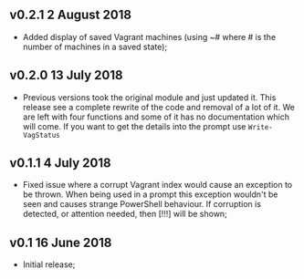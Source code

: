 ## v0.2.1 2 August 2018
* Added display of saved Vagrant machines (using ~# where # is the number of machines in a saved state);

## v0.2.0 13 July 2018
* Previous versions took the original module and just updated it. This release see a complete rewrite of the code and removal of a lot of it. We are left with four functions and some of it has no documentation which will come. If you want to get the details into the prompt use `Write-VagStatus`

## v0.1.1 4 July 2018
* Fixed issue where a corrupt Vagrant index would cause an exception to be thrown. When being used in a prompt this exception wouldn't be seen and causes strange PowerShell behaviour. If corruption is detected, or attention needed, then [!!!] will be shown;

## v0.1 16 June 2018
* Initial release;
